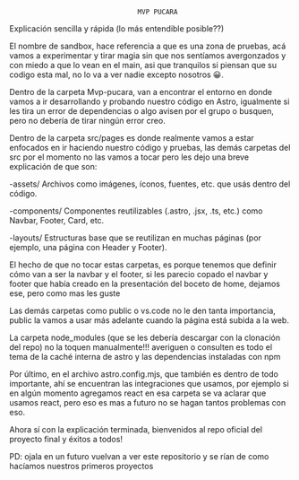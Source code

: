                                     MVP PUCARA


Explicación sencilla y rápida (lo más entendible posible??)

El nombre de sandbox, hace referencia a que es una zona de pruebas, acá vamos a experimentar y tirar magia sin que nos sentíamos avergonzados y con miedo a que lo vean en el main, asi que tranquilos si piensan que su codigo esta mal, no lo va a ver nadie excepto nosotros 😀.

Dentro de la carpeta Mvp-pucara, van a encontrar el entorno en donde vamos a ir desarrollando y probando nuestro código en Astro, igualmente si les tira un error de dependencias o algo avisen por el grupo o busquen, pero no debería de tirar ningún error creo.

Dentro de la carpeta src/pages es donde realmente vamos a estar enfocados en ir haciendo nuestro código y pruebas, las demás carpetas del src por el momento no las vamos a tocar pero les dejo una breve explicación de que son:

-assets/	Archivos como imágenes, íconos, fuentes, etc. que usás dentro del código.

-components/	Componentes reutilizables (.astro, .jsx, .ts, etc.) como Navbar, Footer, Card, etc.

-layouts/	Estructuras base que se reutilizan en muchas páginas (por ejemplo, una página con Header y Footer).

El hecho de que no tocar estas carpetas, es porque tenemos que definir cómo van a ser la navbar y el footer, si les parecio copado el navbar y footer que había creado en la presentación del boceto de home, dejamos ese, pero como mas les guste


Las demás carpetas como public o vs.code no le den tanta importancia, public la vamos a usar más adelante cuando la página está subida a la web.

La carpeta node_modules (que se les debería descargar con la clonación del repo) no la toquen manualmente!!! averiguen o consulten es todo el tema de la caché interna de astro y las dependencias instaladas con npm

Por último, en el archivo astro.config.mjs, que también es dentro de todo importante, ahí se encuentran las integraciones que usamos, por ejemplo si en algún momento agregamos react en esa carpeta se va aclarar que usamos react, pero eso es mas a futuro no se hagan tantos problemas con eso.


Ahora sí con la explicación terminada, bienvenidos al repo oficial del proyecto final y éxitos a todos! 

PD: ojala en un futuro vuelvan a ver este repositorio y se rían de como hacíamos nuestros primeros proyectos 
